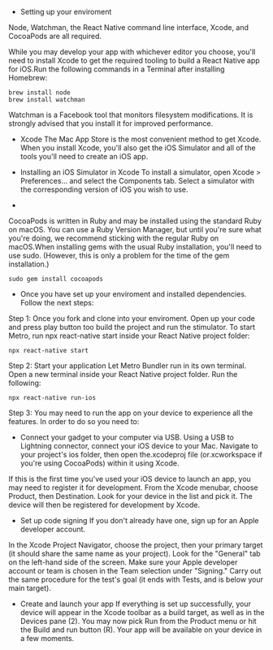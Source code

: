 * Setting up your enviroment


Node, Watchman, the React Native command line interface, Xcode, and CocoaPods are all required.


While you may develop your app with whichever editor you choose, you'll need to install Xcode to get the required tooling to build a React Native app for iOS.Run the following commands in a Terminal after installing Homebrew:

```
brew install node
brew install watchman
```


Watchman is a Facebook tool that monitors filesystem modifications. It is strongly advised that you install it for improved performance.


* Xcode
The Mac App Store is the most convenient method to get Xcode. When you install Xcode, you'll also get the iOS Simulator and all of the tools you'll need to create an iOS app.


* Installing an iOS Simulator in Xcode
To install a simulator, open Xcode > Preferences... and select the Components tab. Select a simulator with the corresponding version of iOS you wish to use.



*
CocoaPods is written in Ruby and may be installed using the standard Ruby on macOS. You can use a Ruby Version Manager, but until you're sure what you're doing, we recommend sticking with the regular Ruby on macOS.When installing gems with the usual Ruby installation, you'll need to use sudo. (However, this is only a problem for the time of the gem installation.)

```
sudo gem install cocoapods
```


* Once you have set up your enviroment and installed dependencies. Follow the next steps:

Step 1: Once you fork and clone into your enviroment. Open up your code and press play button too build the project and run the stimulator. To start Metro, run npx react-native start inside your React Native project folder:

```
npx react-native start
```


Step 2: Start your application
Let Metro Bundler run in its own terminal. Open a new terminal inside your React Native project folder. Run the following:

```
npx react-native run-ios
```


Step 3: You may need to run the app on your device to experience all the features. In order to do so you need to: 

* Connect your gadget to your computer via USB.
Using a USB to Lightning connector, connect your iOS device to your Mac. Navigate to your project's ios folder, then open the.xcodeproj file (or.xcworkspace if you're using CocoaPods) within it using Xcode.


If this is the first time you've used your iOS device to launch an app, you may need to register it for development. From the Xcode menubar, choose Product, then Destination. Look for your device in the list and pick it. The device will then be registered for development by Xcode.

* Set up code signing
If you don't already have one, sign up for an Apple developer account.


In the Xcode Project Navigator, choose the project, then your primary target (it should share the same name as your project). Look for the "General" tab on the left-hand side of the screen. Make sure your Apple developer account or team is chosen in the Team selection under "Signing." Carry out the same procedure for the test's goal (it ends with Tests, and is below your main target).


* Create and launch your app
If everything is set up successfully, your device will appear in the Xcode toolbar as a build target, as well as in the Devices pane (2). You may now pick Run from the Product menu or hit the Build and run button (R). Your app will be available on your device in a few moments.
